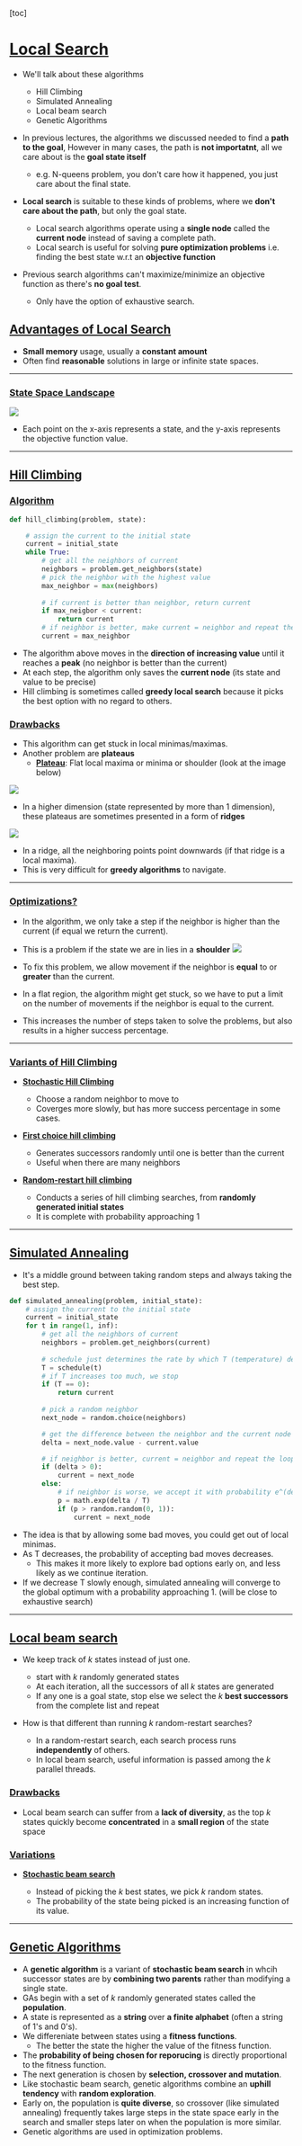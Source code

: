 [toc]

# <u>**Local Search**</u>

- We'll talk about these algorithms
  - Hill Climbing
  - Simulated Annealing
  - Local beam search
  - Genetic Algorithms

- In previous lectures, the algorithms we discussed needed to find a **path to the goal**, However in many cases, the path is **not importatnt**, all we care about is the **goal state itself**
  - e.g. N-queens problem, you don't care how it happened, you just care about the final state.
- **Local search** is suitable to these kinds of problems, where we **don't care about the path**, but only the goal state.
  - Local search algorithms operate using a **single node** called the **current** **node** instead of saving a complete path.
  - Local search is useful for solving **pure optimization problems** i.e. finding the best state w.r.t an **objective function**

- Previous search algorithms can't maximize/minimize an objective function as there's **no goal test**.
  - Only have the option of exhaustive search.

## <u>**Advantages of Local Search**</u>

- **Small memory** usage, usually a **constant amount**
- Often find **reasonable** solutions in large or infinite state spaces.

****

### <u>**State Space Landscape**</u>

![](./images/l4/state-space-graph.png)

- Each point on the x-axis represents a state, and the y-axis represents the objective function value.

****

## <u>**Hill Climbing**</u>

### <u>**Algorithm**</u>

```python
def hill_climbing(problem, state):

    # assign the current to the initial state
    current = initial_state
    while True:
        # get all the neighbors of current
        neighbors = problem.get_neighbors(state)
        # pick the neighbor with the highest value
        max_neighbor = max(neighbors)
        
        # if current is better than neighbor, return current
        if max_neigbor < current:
            return current
        # if neighbor is better, make current = neighbor and repeat the loop
        current = max_neighbor
```

- The algorithm above moves in the **direction of increasing value** until it reaches a **peak** (no neighbor is better than the current)
- At each step, the algorithm only saves the **current node** (its state and value to be precise)
- Hill climbing is sometimes called **greedy local search** because it picks the best option with no regard to others.

### <u>**Drawbacks**</u>

- This algorithm can get stuck in local minimas/maximas.
- Another problem are **plateaus**
  - <u>**Plateau**</u>: Flat local maxima or minima or shoulder (look at the image below)

![](./images/l4/state-space-graph.png)

- In a higher dimension (state represented by more than 1 dimension), these plateaus are sometimes presented in a form of **ridges**

![](./images/l4/ridges.png)

- In a ridge, all the neighboring points point downwards (if that ridge is a local maxima).
- This is very difficult for **greedy algorithms** to navigate.

****

### <u>**Optimizations?**</u>

- In the algorithm, we only take a step if the neighbor is higher than the current (if equal we return the current).
- This is a problem if the state we are in lies in a **shoulder**
![](./images/l4/state-space-graph.png)
- To fix this problem, we allow movement if the neighbor is **equal** to or **greater** than the current.

- In a flat region, the algorithm might get stuck, so we have to put a limit on the number of movements if the neighbor is equal to the current.

- This increases the number of steps taken to solve the problems, but also results in a higher success percentage.

****

### <u>**Variants of Hill Climbing**</u>

- <u>**Stochastic Hill Climbing**</u>
  - Choose a random neighbor to move to
  - Coverges more slowly, but has more success percentage in some cases.

- <u>**First choice hill climbing**</u>

  - Generates successors randomly until one is better than the current
  - Useful when there are many neighbors

- <u>**Random-restart hill climbing**</u>
  - Conducts a series of hill climbing searches, from **randomly generated initial states**
  - It is complete with probability approaching 1

****

## <u>**Simulated Annealing**</u>

- It's a middle ground between taking random steps and always taking the best step.

```python
def simulated_annealing(problem, initial_state):
    # assign the current to the initial state
    current = initial_state
    for t in range(1, inf):
        # get all the neighbors of current
        neighbors = problem.get_neighbors(current)
        
        # schedule just determines the rate by which T (temperature) decreases
        T = schedule(t)
        # if T increases too much, we stop
        if (T == 0):
            return current
        
        # pick a random neighbor
        next_node = random.choice(neighbors)

        # get the difference between the neighbor and the current node
        delta = next_node.value - current.value

        # if neighbor is better, current = neighbor and repeat the loop
        if (delta > 0):
            current = next_node
        else:
            # if neighbor is worse, we accept it with probability e^(delta/T)
            p = math.exp(delta / T)
            if (p > random.random(0, 1)):
                current = next_node
```

- The idea is that by allowing some bad moves, you could get out of local minimas.
- As T decreases, the probability of accepting bad moves decreases.
  - This makes it more likely to explore bad options early on, and less likely as we continue iteration.
- If we decrease T slowly enough, simulated annealing will converge to the global optimum with a probability approaching 1. (will be close to exhaustive search)

****

## <u>**Local beam search**</u>

- We keep track of $k$ states instead of just one.
  - start with $k$ randomly generated states
  - At each iteration, all the successors of all $k$ states are generated
  - If any one is a goal state, stop else we select the $k$ **best successors** from the complete list and repeat

- How is that different than running $k$ random-restart searches?
  - In a random-restart search, each search process runs **independently**  of others.
  - In local beam search, useful information is passed among the $k$ parallel threads.

### <u>**Drawbacks**</u>

- Local beam search can suffer from a **lack of diversity**, as the top $k$ states quickly become **concentrated** in a **small region** of the state space

### <u>**Variations**</u>

- <u>**Stochastic beam search**</u>

  - Instead of picking the $k$ best states, we pick $k$ random states.
  - The probability of the state being picked is an increasing function of its value.

****

## <u>**Genetic Algorithms**</u>

- A **genetic algorithm** is a variant of **stochastic beam search** in whcih successor states are by **combining two parents** rather than modifying a single state.
- GAs begin with a set of $k$ randomly generated states called the **population**.
- A state is represented as a **string** over **a finite alphabet** (often a string of 1's and 0's).
- We differeniate between states using a **fitness functions**.
    - The better the state the higher the value of the fitness function.
- The **probability of being chosen for reporucing** is directly proportional to the fitness function.
- The next generation is chosen by **selection, crossover and mutation**.
- Like stochastic beam search, genetic algorithms combine an **uphill tendency** with **random exploration**.
- Early on, the population is **quite diverse**, so crossover (like simulated annealing) frequently takes large steps in the state space early in the search and smaller steps later on when the population is more similar.
- Genetic algorithms are used in optimization problems.

